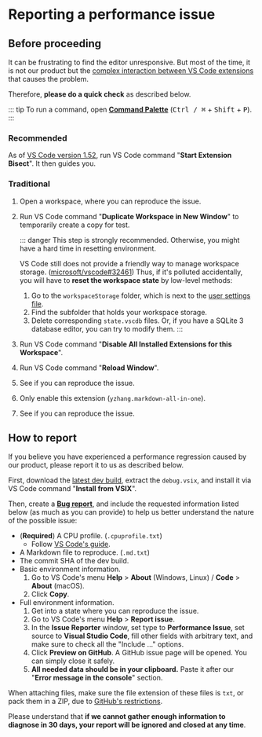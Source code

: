 # Reporting a performance issue

## Before proceeding

It can be frustrating to find the editor unresponsive. But most of the time, it is not our product but the [complex interaction between VS Code extensions](https://github.com/microsoft/vscode/wiki/Explain-extension-causes-high-cpu-load) that causes the problem.

Therefore, **please do a quick check** as described below.

::: tip
To run a command, open [**Command Palette**](https://code.visualstudio.com/docs/getstarted/userinterface#_command-palette) (<kbd>Ctrl / ⌘</kbd> + <kbd>Shift</kbd> + <kbd>P</kbd>).
:::

### Recommended

As of [VS Code version 1.52](https://code.visualstudio.com/updates/v1_52#_troubleshooting-extension-bisect), run VS Code command "**Start Extension Bisect**". It then guides you.

### Traditional

1. Open a workspace, where you can reproduce the issue.
2. Run VS Code command "**Duplicate Workspace in New Window**" to temporarily create a copy for test.

   ::: danger
   This step is strongly recommended. Otherwise, you might have a hard time in resetting environment.

   VS Code still does not provide a friendly way to manage workspace storage. ([microsoft/vscode#32461](https://github.com/microsoft/vscode/issues/32461)) Thus, if it's polluted accidentally, you will have to **reset the workspace state** by low-level methods:

   1. Go to the `workspaceStorage` folder, which is next to the [user settings file](https://code.visualstudio.com/docs/getstarted/settings#_settings-file-locations).
   2. Find the subfolder that holds your workspace storage.
   3. Delete corresponding `state.vscdb` files. Or, if you have a SQLite 3 database editor, you can try to modify them.
   :::

3. Run VS Code command "**Disable All Installed Extensions for this Workspace**".
4. Run VS Code command "**Reload Window**".
5. See if you can reproduce the issue.
6. Only enable this extension (`yzhang.markdown-all-in-one`).
7. See if you can reproduce the issue.

## How to report

If you believe you have experienced a performance regression caused by our product, please report it to us as described below.

First, download the [latest dev build](https://github.com/yzhang-gh/vscode-markdown/actions?query=workflow%3ACI+event%3Apush+is%3Asuccess), extract the `debug.vsix`, and install it via VS Code command "**Install from VSIX**".

Then, create a [**Bug report**](https://github.com/yzhang-gh/vscode-markdown/issues/new/choose), and include the requested information listed below (as much as you can provide) to help us better understand the nature of the possible issue:

* (**Required**) A CPU profile. (`.cpuprofile.txt`)
  * Follow [VS Code's guide](https://github.com/microsoft/vscode/wiki/Performance-Issues#profile-the-running-extensions).
* A Markdown file to reproduce. (`.md.txt`)
* The commit SHA of the dev build.
* Basic environment information.
  1. Go to VS Code's menu **Help** > **About** (Windows, Linux) / **Code** > **About** (macOS).
  2. Click **Copy**.
* Full environment information.
  1. Get into a state where you can reproduce the issue.
  2. Go to VS Code's menu **Help** > **Report issue**.
  3. In the **Issue Reporter** window, set type to **Performance Issue**, set source to **Visual Studio Code**, fill other fields with arbitrary text, and make sure to check all the "Include ..." options.
  4. Click **Preview on GitHub**. A GitHub issue page will be opened. You can simply close it safely.
  5. **All needed data should be in your clipboard.** Paste it after our "**Error message in the console**" section.

When attaching files, make sure the file extension of these files is `txt`, or pack them in a ZIP, due to [GitHub's restrictions](https://docs.github.com/en/articles/file-attachments-on-issues-and-pull-requests).

Please understand that **if we cannot gather enough information to diagnose in 30 days, your report will be ignored and closed at any time**.
